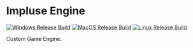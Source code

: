 # Impluse Engine
[![Windows Release Build](https://github.com/ImpulsiveGames/ImpulsiveEngine/actions/workflows/Windows_Editor_Release.yml/badge.svg?branch=Editor)](https://github.com/ImpulsiveGames/ImpulsiveEngine/actions/workflows/Windows_Editor_Release.yml) [![MacOS Release Build](https://github.com/ImpulsiveGames/ImpulsiveEngine/actions/workflows/Macos_Editor_Release.yml/badge.svg?branch=Editor)](https://github.com/ImpulsiveGames/ImpulsiveEngine/actions/workflows/Macos_Editor_Release.yml) [![Linux Release Build](https://github.com/ImpulsiveGames/ImpulsiveEngine/actions/workflows/Linux_Editor_Release.yml/badge.svg?branch=Editor)](https://github.com/ImpulsiveGames/ImpulsiveEngine/actions/workflows/Linux_Editor_Release.yml)


Custom Game Engine.
